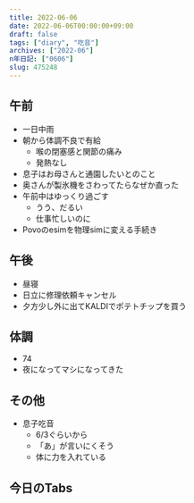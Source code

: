 ```yaml
---
title: 2022-06-06
date: 2022-06-06T00:00:00+09:00
draft: false
tags: ["diary", "吃音"]
archives: ["2022-06"]
n年日記: ["0606"]
slug: 475248
---
```

## 午前
- 一日中雨
- 朝から体調不良で有給
  - 喉の閉塞感と関節の痛み
  - 発熱なし
- 息子はお母さんと通園したいとのこと
- 奥さんが製氷機をさわってたらなぜか直った
- 午前中はゆっくり過ごす
  - うう、だるい
  - 仕事忙しいのに
- Povoのesimを物理simに変える手続き
## 午後
- 昼寝
- 日立に修理依頼キャンセル
- 夕方少し外に出てKALDIでポテトチップを買う
## 体調
- 74
- 夜になってマシになってきた
## その他
- 息子吃音
  - 6/3ぐらいから
  - 「あ」が言いにくそう
  - 体に力を入れている
## 今日のTabs
